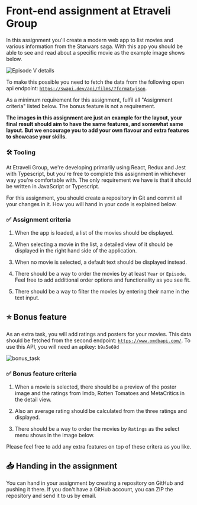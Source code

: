 # Front-end assignment at Etraveli Group

In this assignment you'll create a modern web app to list movies and various information from the Starwars saga. With this app you should be able to see and read about a specific movie as the example image shows below.

![Episode V details](https://user-images.githubusercontent.com/709159/39311976-a080c3f6-496e-11e8-88df-64642a3ef681.png)

To make this possible you need to fetch the data from the following open api endpoint: [`https://swapi.dev/api/films/?format=json`](https://swapi.dev/api/films/?format=json).

As a minimum requirement for this assignment, fulfil all "Assignment criteria" listed below. The bonus feature is not a requirement.

**The images in this assignment are just an example for the layout, your final result should aim to have the same features, and somewhat same layout. But we encourage you to add your own flavour and extra features to showcase your skills.**

### 🛠️ Tooling 

At Etraveli Group, we're developing primarily using React, Redux and Jest with Typescript, but you're free to complete this assignment in whichever way you're comfortable with. The only requirement we have is that it should be written in JavaScript or Typescript.

For this assignment, you should create a repository in Git and commit all your changes in it. How you will hand in your code is explained below.

### ✅  Assignment criteria
1. When the app is loaded, a list of the movies should be displayed.

2. When selecting a movie in the list, a detailed view of it should be displayed in the right hand side of the application.  

3. When no movie is selected, a default text should be displayed instead.

4. There should be a way to order the movies by at least `Year` or `Episode`. Feel free to add additional order options and functionality as you see fit. 

5. There should be a way to filter the movies by entering their name in the text input.

## ⭐️ Bonus feature 

As an extra task, you will add ratings and posters for your movies. This data should be fetched from the second endpoint: [`https://www.omdbapi.com/`](https://www.omdbapi.com/). To use this API, you will need an apikey: `b9a5e69d`

![bonus_task](https://user-images.githubusercontent.com/19295785/204007727-1023f65b-0707-46e0-9fc9-4d82d6651ab2.png)

### ✅  Bonus feature criteria
1. When a movie is selected, there should be a preview of the poster image and the ratings from Imdb, Rotten Tomatoes and MetaCritics in the detail view.

2. Also an average rating should be calculated from the three ratings and displayed.

3. There should be a way to order the movies by `Ratings` as the select menu shows in the image below.

Please feel free to add any extra features on top of these critera as you like. 

## 📥  Handing in the assignment

You can hand in your assignment by creating a repository on GitHub and pushing it there. If you don't have a GitHub account, you can ZIP the repository and send it to us by email.

